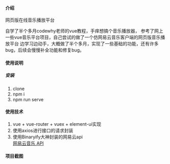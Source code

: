 #### 介绍
网页版在线音乐播放平台

自学了半个多月codewhy老师的vue教程，手痒想搞个音乐播放器，
参考了网上一些vue音乐平台项目，自己尝试的做了一个仿网易云音乐客户端的网页版音乐播放平台
边学习边动手，大概做了半个多月，实现了一些基础的功能，还有许多bug，后续会慢慢补全功能和修复bug。

#### 使用说明
##### 安装
1.  clone
2.  npm i
3.  npm run serve


#### 使用技术
1.  vue + vue-router + vuex + element-ui实现
2.  使用axios进行接口的请求封装
3.  使用Binaryify大神封装的网易云api  
[网易云音乐 API](https://autumnfish.cn/)

#### 项目截图
